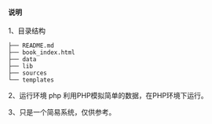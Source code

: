 #### 说明

1、目录结构

    ├── README.md
    ├── book_index.html
    ├── data
    ├── lib
    ├── sources
    └── templates

2、运行环境 php
    利用PHP模拟简单的数据，在PHP环境下运行。

3、只是一个简易系统，仅供参考。

